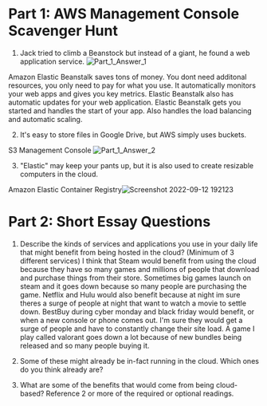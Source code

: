 # Part 1: AWS Management Console Scavenger Hunt
1. Jack tried to climb a Beanstock but instead of a giant, he found a web application service.
![Part_1_Answer_1](https://user-images.githubusercontent.com/112043680/189789212-48c666f5-2f77-41ce-a583-fe35d3612f32.png)

Amazon Elastic Beanstalk saves tons of money. You dont need additonal resources, you only need to pay for what you use. It automatically monitors your web apps and gives you key metrics.
Elastic Beanstalk also has automatic updates for your web application. Elastic Beanstalk gets you started and handles the start of your app. Also handles the load balancing and automatic scaling. 

2. It's easy to store files in Google Drive, but AWS simply uses buckets.

S3 Management Console
![Part_1_Answer_2](https://user-images.githubusercontent.com/112043680/189789852-48f656a7-03c5-43ad-a9ed-5cd26fd2a580.png)

3. "Elastic" may keep your pants up, but it is also used to create resizable computers in the cloud.

Amazon Elastic Container Registry![Screenshot 2022-09-12 192123](https://user-images.githubusercontent.com/112043680/189793280-42bd3d33-caa8-42a1-b999-982af5897f09.png)
# Part 2: Short Essay Questions

1. Describe the kinds of services and applications you use in your daily life that might benefit from being hosted in the cloud? (Minimum of 3 different services)
I think that Steam would benefit from using the cloud because they have so many games and millions of people that download and purchase things from their store. Sometimes big games launch on steam and it goes down because so many people are purchasing the game. Netflix and Hulu would also benefit because at night im sure theres a surge of people at night that want to watch a movie to settle down. BestBuy during cyber monday and black friday would benefit, or when a new console or phone comes out. I'm sure they would get a surge of people and have to constantly change their site load. A game I play called valorant goes down a lot because of new bundles being released and so many people buying it.
2. Some of these might already be in-fact running in the cloud. Which ones do you think already are?

3. What are some of the benefits that would come from being cloud-based?  Reference 2 or more of the required or optional readings.
